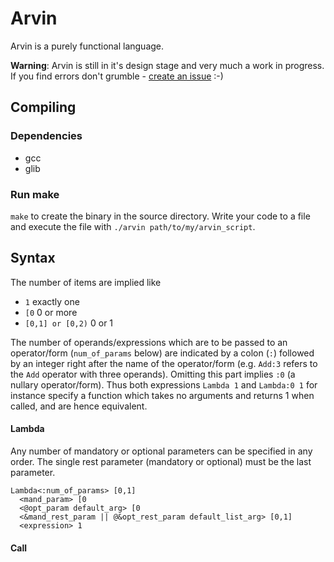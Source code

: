 # Arvin

Arvin is a purely functional language.

**Warning**: Arvin is still in it's design stage and very much a work in progress. If you find errors don't grumble - [create an issue](https://github.com/ertpoi/arvin/issues) :-)


## Compiling
### Dependencies
- gcc
- glib

### Run make
`make` to create the binary in the source directory. Write your code to a file and execute the file with `./arvin path/to/my/arvin_script`.

## Syntax
The number of items are implied like 
- `1` exactly one
- `[0` 0 or more
- `[0,1] or [0,2)` 0 or 1

The number of operands/expressions which are to be passed to an operator/form (`num_of_params` below) are indicated by a colon (`:`) followed by an integer right after the name of the operator/form (e.g. `Add:3` refers to the `Add` operator with three operands). Omitting this part implies `:0` (a nullary operator/form). Thus both expressions `Lambda 1` and `Lambda:0 1` for instance specify a function which takes no arguments and returns 1 when called, and are hence equivalent.

#### Lambda
Any number of mandatory or optional parameters can be specified in any order.
The single rest parameter (mandatory or optional) must be the last parameter.  
```
Lambda<:num_of_params> [0,1]
  <mand_param> [0
  <@opt_param default_arg> [0
  <&mand_rest_param || @&opt_rest_param default_list_arg> [0,1]
  <expression> 1
```

#### Call
